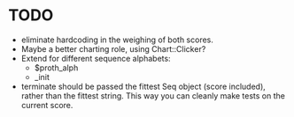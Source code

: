TODO
=====

* eliminate hardcoding in the weighing of both scores.
* Maybe a better charting role, using Chart::Clicker?
* Extend for different sequence alphabets:
   * $proth_alph
   * _init
* terminate should be passed the fittest Seq object (score included),
  rather than the fittest string. This way you can cleanly make tests
  on the current score.
